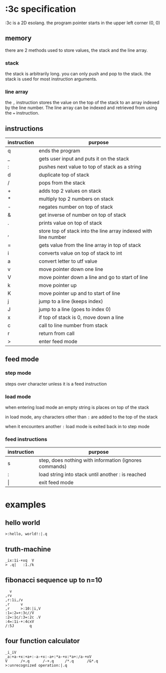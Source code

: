# :3c specification

:3c is a 2D esolang. the program pointer starts in the upper left corner (0, 0)

## memory
there are 2 methods used to store values, the stack and the line array.

### stack
the stack is arbitrarily long. you can only push and pop to the stack.
the stack is used for most instruction arguments.

### line array
the `,` instruction stores the value on the top of the stack to an array indexed
by the line number. The line array can be indexed and retrieved from using the `=`
instruction.

## instructions
| instruction | purpose                                                         |
|-------------|-----------------------------------------------------------------|
| q           | ends the program                                                |
| _           | gets user input and puts it on the stack                        |
| :           | pushes next value to top of stack as a string                   |
| d           | duplicate top of stack                                          |
| /           | pops from the stack                                             |
| +           | adds top 2 values on stack                                      |
| *           | multiply top 2 numbers on stack                                 |
| -           | negates number on top of stack                                  |
| &           | get inverse of number on top of stack                           |
| .           | prints value on top of stack                                    |
| ,           | store top of stack into the line array indexed with line number |
| =           | gets value from the line array in top of stack                  | 
| i           | converts value on top of stack to int                           |
| a           | convert letter to utf value                                     | 
| v           | move pointer down one line                                      |
| V           | move pointer down a line and go to start of line                |
| k           | move pointer up                                                 |
| K           | move pointer up and to start of line                            |
| j           | jump to a line (keeps index)                                    |
| J           | jump to a line (goes to index 0)                                |
| x           | if top of stack is 0, move down a line                          |
| c           | call to line number from stack                                  |
| r           | return from call                                                |
| \>          | enter feed mode                                                 |

## feed mode

### step mode
steps over character unless it is a feed instruction

### load mode
when entering load mode an empty string is places on top of the stack

in load mode, any characters other than `:` are added to the top of the stack

when it encounters another `:` load mode is exited back in to step mode

### feed instructions
| instruction | purpose                                                |
|-------------|--------------------------------------------------------|
| s           | step, does nothing with information (ignores commands) |
| :           | load string into stack until another : is reached      |
| \|          | exit feed mode                                         |

# examples

## hello world
```
>:hello, world!:|.q
```

## truth-machine
```
_ix:1i-+xq  V
> .q|   :1./k
```

## fibonacci sequence up to n=10
```
  v
,rv
,r:1i,/v
,r     v
,r     >:10:|i,V
:1=:2=+:3c//V
:2=:1c/:3=:2c .V
:4=:1i-+:4cxV
/:5J       q
```

## four function calculator
```
_i_iV
_a:+a-+x:+a+:-a-+x:-a+:*a-+x:*a+:/a-+xV
V      /+.q      /-+.q     /*.q      /&*.q
>:unrecognized operation:|.q
```